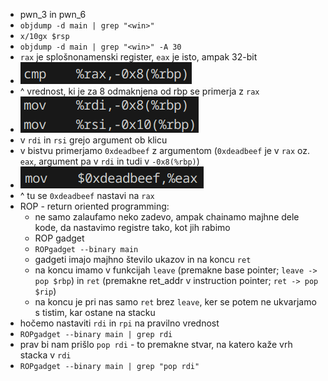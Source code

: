- pwn_3 in pwn_6
- `objdump -d main | grep "<win>"`
- `x/10gx $rsp`
- `objdump -d main | grep "<win>" -A 30`
- `rax` je splošnonamenski register, `eax` je isto, ampak 32-bit
- ![200](Images3/Pasted%20image%2020250324133621.png)
- ^ vrednost, ki je za 8 odmaknjena od rbp se primerja z `rax`
- ![200](Images3/Pasted%20image%2020250324133643.png)
- v `rdi` in `rsi` grejo argument ob klicu
- v bistvu primerjamo `0xdeadbeef` z argumentom (`0xdeadbeef` je v `rax` oz. `eax`, argument pa v `rdi` in tudi v `-0x8(%rbp)`)
- ![200](Images3/Pasted%20image%2020250324134520.png)
- ^ tu se `0xdeadbeef` nastavi na `rax`
- ROP - return oriented programming:
	- ne samo zalaufamo neko zadevo, ampak chainamo majhne dele kode, da nastavimo registre tako, kot jih rabimo
	- ROP gadget
	- `ROPgadget --binary main`
	- gadgeti imajo majhno število ukazov in na koncu `ret`
	- na koncu imamo v funkcijah `leave` (premakne base pointer; `leave -> pop $rbp`) in `ret` (premakne ret_addr v instruction pointer; `ret -> pop $rip`)
	- na koncu je pri nas samo `ret` brez `leave`, ker se potem ne ukvarjamo s tistim, kar ostane na stacku
- hočemo nastaviti `rdi` in `rpi` na pravilno vrednost
- `ROPgadget --binary main | grep rdi`
- prav bi nam prišlo `pop rdi` - to premakne stvar, na katero kaže vrh stacka v `rdi`
- `ROPgadget --binary main | grep "pop rdi"`